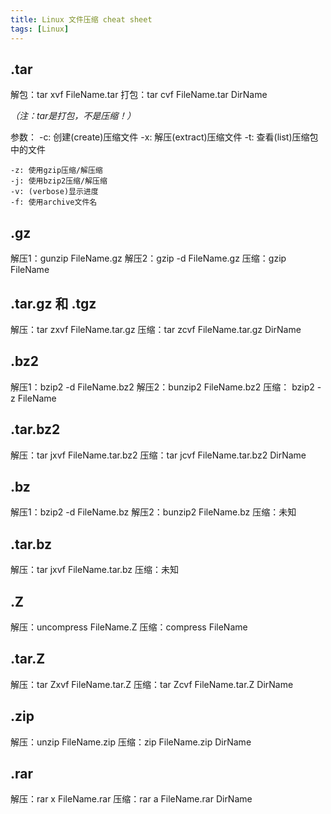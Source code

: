```yaml
---
title: Linux 文件压缩 cheat sheet
tags: [Linux]
---
```


## .tar

解包：tar xvf FileName.tar
打包：tar cvf FileName.tar DirName

*（注：tar是打包，不是压缩！）*

参数：
    -c: 创建(create)压缩文件
    -x: 解压(extract)压缩文件
    -t: 查看(list)压缩包中的文件

    -z: 使用gzip压缩/解压缩
    -j: 使用bzip2压缩/解压缩
    -v: (verbose)显示进度
    -f: 使用archive文件名

## .gz

解压1：gunzip FileName.gz
解压2：gzip -d FileName.gz
压缩：gzip FileName

## .tar.gz 和 .tgz

解压：tar zxvf FileName.tar.gz
压缩：tar zcvf FileName.tar.gz DirName

## .bz2

解压1：bzip2 -d FileName.bz2
解压2：bunzip2 FileName.bz2
压缩： bzip2 -z FileName

## .tar.bz2

解压：tar jxvf FileName.tar.bz2
压缩：tar jcvf FileName.tar.bz2 DirName

## .bz

解压1：bzip2 -d FileName.bz
解压2：bunzip2 FileName.bz
压缩：未知

## .tar.bz

解压：tar jxvf FileName.tar.bz
压缩：未知

## .Z

解压：uncompress FileName.Z
压缩：compress FileName

## .tar.Z

解压：tar Zxvf FileName.tar.Z
压缩：tar Zcvf FileName.tar.Z DirName

## .zip

解压：unzip FileName.zip
压缩：zip FileName.zip DirName

## .rar

解压：rar x FileName.rar
压缩：rar a FileName.rar DirName
